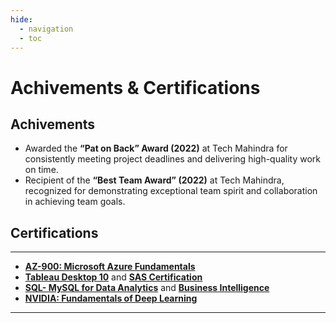 ```yaml
---
hide:
  - navigation
  - toc
---
```


# Achivements & Certifications

## Achivements

- Awarded the **“Pat on Back” Award (2022)** at Tech Mahindra for consistently meeting project 
deadlines and delivering high-quality work on time.
- Recipient of the **“Best Team Award” (2022)** at Tech Mahindra, recognized for demonstrating 
exceptional team spirit and collaboration in achieving team goals.

## Certifications

---

- [**AZ-900: Microsoft Azure Fundamentals**](https://www.credly.com/badges/951f21ec-7274-42bb-b92a-07d6cf41d918/linked_in_profile)
- [**Tableau Desktop 10**](https://certificates.simplicdn.net/share/4255715_1680495216.pdf) and [**SAS Certification**](https://www.credly.com/badges/a6185448-3fcd-4d46-8b96-13836ff93a63/linked_in_profile)
- **[SQL- MySQL for Data Analytics](https://www.udemy.com/certificate/UC-318494b4-da5e-4d2e-b072-3f3410f92fbd/)** and **[Business Intelligence](https://www.udemy.com/certificate/UC-318494b4-da5e-4d2e-b072-3f3410f92fbd/)**
- [**NVIDIA: Fundamentals of Deep Learning**](https://learn.nvidia.com/certificates?id=-ubL_EyuSJ6eoDU0Z5JB8Q)

---



